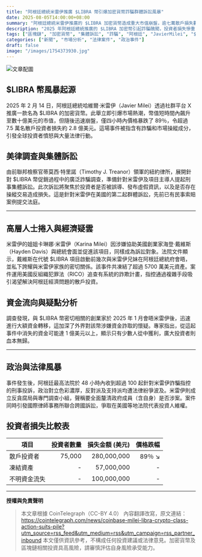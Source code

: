 ```yaml
---
title: "阿根廷總統米雷伊推廣 $LIBRA 幣引爆加密貨幣詐騙群體訴訟風暴"
date: 2025-08-05T14:00:00+08:00
summary: "阿根廷總統米雷伊推廣的 $LIBRA 加密貨幣造成重大市值崩盤，逾七萬散戶損失數億美元，多起跨國集體訴訟與刑事調查同步展開。"
description: "2025 年阿根廷總統推廣的 $LIBRA 加密幣引起詐騙醜聞，投資者損失慘重，美國及阿根廷司法機關介入調查，涉及包括總統家族在內的高層人物，跨國法律戰持續升溫。"
tags: ["區塊鏈", "加密貨幣", "集體訴訟", "詐騙", "阿根廷", "JavierMilei", "$LIBRA"]
categories: ["新聞", "市場分析", "法律案件", "政治事件"]
draft: false
image: "/images/1754373930.jpg"
---
```


![文章配圖](/images/1754373930.jpg)

## $LIBRA 幣風暴起源  
2025 年 2 月 14 日，阿根廷總統哈維爾·米雷伊（Javier Milei）透過社群平台 X 推廣一款名為 $LIBRA 的加密貨幣。此舉立即引爆市場熱潮，幣值短時間內飆升至數十億美元的市值，但隨後迅速崩盤，僅四小時內價格暴跌了 89％，令超過 7.5 萬名散戶投資者損失約 2.8 億美元。這場事件被指含有詐騙和市場操縱成分，引發全球投資者憤怒與大量法律行動。

## 美律調查與集體訴訟  
由前聯邦檢察官蒂莫西·特里諾（Timothy J. Treanor）領軍的紐約律所，展開針對 $LIBRA 幣促銷過程中的廣泛詐騙調查，準備針對米雷伊及項目主導人提起刑事集體訴訟。此次訴訟將聚焦於投資者是否被誤導、發布虛假資訊，以及是否存在操縱交易造成損失。這是針對米雷伊在美國的第二起群體訴訟，先前已有民事索賠案例提交法庭。

---

## 高層人士捲入與經濟疑雲  
米雷伊的姐姐卡琳娜·米雷伊（Karina Milei）因涉嫌協助美國創業家海登·戴維斯（Hayden Davis）與總統會面並促進該項目，同樣成為訴訟對象。法院文件顯示，戴維斯在代號 $LIBRA 項目啟動前幾次與米雷伊兄妹在阿根廷總統府會晤，並私下誇耀與米雷伊家族的密切關係。該事件共凍結了超過 5700 萬美元資產。案件運用美國反組織犯罪法（RICO）追查有系統的詐欺計畫，指控通過複雜手段吸引渴望解決阿根廷經濟問題的散戶投資。

## 資金流向與疑點分析  
調查發現，與 $LIBRA 幣密切相關的創業家於 2025 年 1 月會晤米雷伊後，迅速進行大額資金轉移，這加深了外界對該幣涉嫌資金詐取的懷疑。專家指出，從這起事件中消失的資金可能達 1 億美元以上，顯示只有少數人從中獲利，廣大投資者則血本無歸。

---

## 政治與法律風暴  
事件發生後，阿根廷最高法院於 48 小時內收到超過 100 起針對米雷伊詐騙指控的刑事投訴，政治對立色彩濃厚，反對派及支持派均遭法律紛爭波及。米雷伊則成立反貪腐局與專門調查小組，聲稱要全面釐清政府成員（含自身）是否涉案。案件同時引發國際律師事務所聯合跨國訴訟，爭取在美國等地法院代表投資人維權。

## 投資者損失比較表

| 項目         | 投資者數量 | 損失金額 (美元) | 價格跌幅    |
| ------------ | ---------: | --------------: | ----------: |
| 散戶投資者   |     75,000 |      280,000,000 |      89％ ↘ |
| 凍結資產     |          - |       57,000,000 |       -     |
| 不明資金流失 |          - |      100,000,000 |       -     |

---
**授權與免責聲明**
> 本文章根據 CoinTelegraph（CC-BY 4.0） 內容翻譯改寫，原文連結：https://cointelegraph.com/news/coinbase-milei-libra-crypto-class-action-suits-pile?utm_source=rss_feed&utm_medium=rss&utm_campaign=rss_partner_inbound
> 本文僅供資訊參考，不構成任何投資建議或法律意見。加密貨幣及區塊鏈相關投資具高風險，請審慎評估自身風險承受能力。
